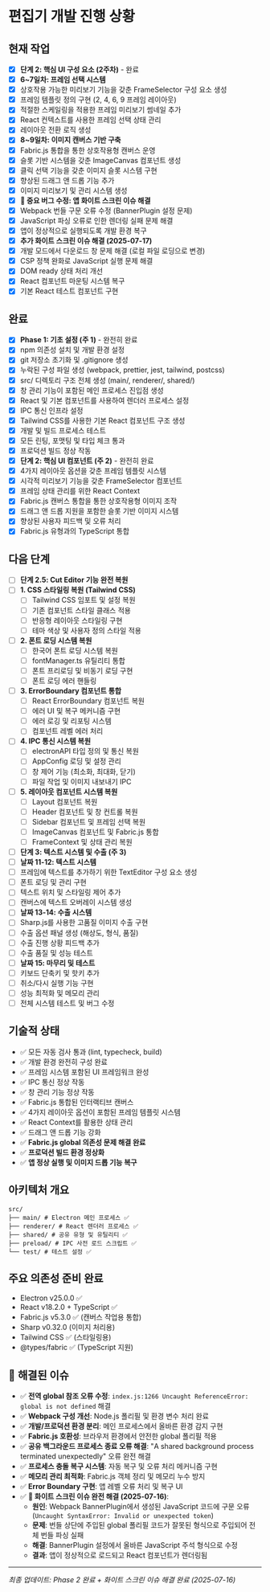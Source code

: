 # 편집기 개발 진행 상황
## 현재 작업
- [x] **단계 2: 핵심 UI 구성 요소 (2주차)** - 완료
- [x] **6~7일차: 프레임 선택 시스템**
- [x] 상호작용 가능한 미리보기 기능을 갖춘 FrameSelector 구성 요소 생성
- [x] 프레임 템플릿 정의 구현 (2, 4, 6, 9 프레임 레이아웃)
- [x] 적절한 스케일링을 적용한 프레임 미리보기 썸네일 추가
- [x] React 컨텍스트를 사용한 프레임 선택 상태 관리
- [x] 레이아웃 전환 로직 생성
- [x] **8~9일차: 이미지 캔버스 기반 구축**
- [x] Fabric.js 통합을 통한 상호작용형 캔버스 운영
- [x] 슬롯 기반 시스템을 갖춘 ImageCanvas 컴포넌트 생성
- [x] 클릭 선택 기능을 갖춘 이미지 슬롯 시스템 구현
- [x] 향상된 드래그 앤 드롭 기능 추가
- [x] 이미지 미리보기 및 관리 시스템 생성
- [x] **🚨 중요 버그 수정: 앱 화이트 스크린 이슈 해결**
- [x] Webpack 번들 구문 오류 수정 (BannerPlugin 설정 문제)
- [x] JavaScript 파싱 오류로 인한 렌더링 실패 문제 해결
- [x] 앱이 정상적으로 실행되도록 개발 환경 복구
- [x] **추가 화이트 스크린 이슈 해결 (2025-07-17)**
- [x] 개발 모드에서 다운로드 창 문제 해결 (로컬 파일 로딩으로 변경)
- [x] CSP 정책 완화로 JavaScript 실행 문제 해결
- [x] DOM ready 상태 처리 개선
- [x] React 컴포넌트 마운팅 시스템 복구
- [x] 기본 React 테스트 컴포넌트 구현
## 완료
- [x] **Phase 1: 기초 설정 (주 1)** - 완전히 완료
- [x] npm 의존성 설치 및 개발 환경 설정
- [x] git 저장소 초기화 및 .gitignore 생성
- [x] 누락된 구성 파일 생성 (webpack, prettier, jest, tailwind, postcss)
- [x] src/ 디렉토리 구조 전체 생성 (main/, renderer/, shared/)
- [x] 창 관리 기능이 포함된 메인 프로세스 진입점 생성
- [x] React 및 기본 컴포넌트를 사용하여 렌더러 프로세스 설정
- [x] IPC 통신 인프라 설정
- [x] Tailwind CSS를 사용한 기본 React 컴포넌트 구조 생성
- [x] 개발 및 빌드 프로세스 테스트
- [x] 모든 린팅, 포맷팅 및 타입 체크 통과
- [x] 프로덕션 빌드 정상 작동
- [x] **단계 2: 핵심 UI 컴포넌트 (주 2)** - 완전히 완료
- [x] 4가지 레이아웃 옵션을 갖춘 프레임 템플릿 시스템
- [x] 시각적 미리보기 기능을 갖춘 FrameSelector 컴포넌트
- [x] 프레임 상태 관리를 위한 React Context
- [x] Fabric.js 캔버스 통합을 통한 상호작용형 이미지 조작
- [x] 드래그 앤 드롭 지원을 포함한 슬롯 기반 이미지 시스템
- [x] 향상된 사용자 피드백 및 오류 처리
- [x] Fabric.js 유형과의 TypeScript 통합
## 다음 단계
- [ ] **단계 2.5: Cut Editor 기능 완전 복원**
- [ ] **1. CSS 스타일링 복원 (Tailwind CSS)**
  - [ ] Tailwind CSS 임포트 및 설정 복원
  - [ ] 기존 컴포넌트 스타일 클래스 적용
  - [ ] 반응형 레이아웃 스타일링 구현
  - [ ] 테마 색상 및 사용자 정의 스타일 적용
- [ ] **2. 폰트 로딩 시스템 복원**
  - [ ] 한국어 폰트 로딩 시스템 복원
  - [ ] fontManager.ts 유틸리티 통합
  - [ ] 폰트 프리로딩 및 비동기 로딩 구현
  - [ ] 폰트 로딩 에러 핸들링
- [ ] **3. ErrorBoundary 컴포넌트 통합**
  - [ ] React ErrorBoundary 컴포넌트 복원
  - [ ] 에러 UI 및 복구 메커니즘 구현
  - [ ] 에러 로깅 및 리포팅 시스템
  - [ ] 컴포넌트 레벨 에러 처리
- [ ] **4. IPC 통신 시스템 복원**
  - [ ] electronAPI 타입 정의 및 통신 복원
  - [ ] AppConfig 로딩 및 설정 관리
  - [ ] 창 제어 기능 (최소화, 최대화, 닫기)
  - [ ] 파일 작업 및 이미지 내보내기 IPC
- [ ] **5. 레이아웃 컴포넌트 시스템 복원**
  - [ ] Layout 컴포넌트 복원
  - [ ] Header 컴포넌트 및 창 컨트롤 복원
  - [ ] Sidebar 컴포넌트 및 프레임 선택 복원
  - [ ] ImageCanvas 컴포넌트 및 Fabric.js 통합
  - [ ] FrameContext 및 상태 관리 복원
- [ ] **단계 3: 텍스트 시스템 및 수출 (주 3)**
- [ ] **날짜 11-12: 텍스트 시스템**
- [ ] 프레임에 텍스트를 추가하기 위한 TextEditor 구성 요소 생성
- [ ] 폰트 로딩 및 관리 구현
- [ ] 텍스트 위치 및 스타일링 제어 추가
- [ ] 캔버스에 텍스트 오버레이 시스템 생성
- [ ] **날짜 13-14: 수출 시스템**
- [ ] Sharp.js를 사용한 고품질 이미지 수출 구현
- [ ] 수출 옵션 패널 생성 (해상도, 형식, 품질)
- [ ] 수출 진행 상황 피드백 추가
- [ ] 수출 품질 및 성능 테스트
- [ ] **날짜 15: 마무리 및 테스트**
- [ ] 키보드 단축키 및 핫키 추가
- [ ] 취소/다시 실행 기능 구현
- [ ] 성능 최적화 및 메모리 관리
- [ ] 전체 시스템 테스트 및 버그 수정
## 기술적 상태
- ✅ 모든 자동 검사 통과 (lint, typecheck, build)
- ✅ 개발 환경 완전히 구성 완료
- ✅ 프레임 시스템 포함된 UI 프레임워크 완성
- ✅ IPC 통신 정상 작동
- ✅ 창 관리 기능 정상 작동
- ✅ Fabric.js 통합된 인터랙티브 캔버스
- ✅ 4가지 레이아웃 옵션이 포함된 프레임 템플릿 시스템
- ✅ React Context를 활용한 상태 관리
- ✅ 드래그 앤 드롭 기능 강화
- ✅ **Fabric.js global 의존성 문제 해결 완료**
- ✅ **프로덕션 빌드 환경 정상화**
- ✅ **앱 정상 실행 및 이미지 드롭 기능 복구**
## 아키텍처 개요
```
src/
├── main/ # Electron 메인 프로세스 ✅
├── renderer/ # React 렌더러 프로세스 ✅
├── shared/ # 공유 유형 및 유틸리티 ✅
├── preload/ # IPC 사전 로드 스크립트 ✅
└── test/ # 테스트 설정 ✅
```
## 주요 의존성 준비 완료
- Electron v25.0.0 ✅
- React v18.2.0 + TypeScript ✅
- Fabric.js v5.3.0 ✅ (캔버스 작업용 통합)
- Sharp v0.32.0 (이미지 처리용)
- Tailwind CSS ✅ (스타일링용)
- @types/fabric ✅ (TypeScript 지원)
## 🔧 해결된 이슈
- ✅ **전역 global 참조 오류 수정**: `index.js:1266 Uncaught ReferenceError: global is not defined` 해결
- ✅ **Webpack 구성 개선**: Node.js 폴리필 및 환경 변수 처리 완료
- ✅ **개발/프로덕션 환경 분리**: 메인 프로세스에서 올바른 환경 감지 구현
- ✅ **Fabric.js 호환성**: 브라우저 환경에서 안전한 global 폴리필 적용
- ✅ **공유 백그라운드 프로세스 종료 오류 해결**: "A shared background process terminated unexpectedly" 오류 완전 해결
- ✅ **프로세스 충돌 복구 시스템**: 자동 복구 및 오류 처리 메커니즘 구현
- ✅ **메모리 관리 최적화**: Fabric.js 객체 정리 및 메모리 누수 방지
- ✅ **Error Boundary 구현**: 앱 레벨 오류 처리 및 복구 UI
- ✅ **🚨 화이트 스크린 이슈 완전 해결 (2025-07-16)**:
  - **원인**: Webpack BannerPlugin에서 생성된 JavaScript 코드에 구문 오류 (`Uncaught SyntaxError: Invalid or unexpected token`)
  - **문제**: 번들 상단에 주입된 global 폴리필 코드가 잘못된 형식으로 주입되어 전체 번들 파싱 실패
  - **해결**: BannerPlugin 설정에서 올바른 JavaScript 주석 형식으로 수정
  - **결과**: 앱이 정상적으로 로드되고 React 컴포넌트가 렌더링됨

---
*최종 업데이트: Phase 2 완료 + 화이트 스크린 이슈 해결 완료 (2025-07-16)*